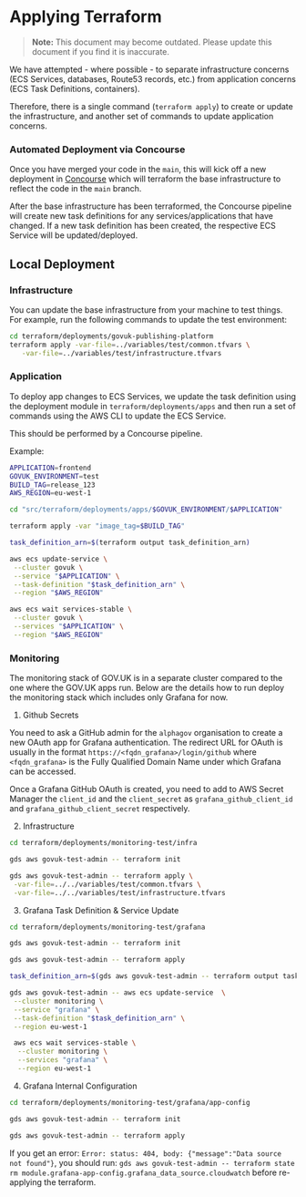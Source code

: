 # Applying Terraform

> **Note:** This document may become outdated. Please update this document
if you find it is inaccurate.

We have attempted - where possible - to separate infrastructure concerns
(ECS Services, databases, Route53 records, etc.) from application concerns
(ECS Task Definitions, containers).

Therefore, there is a single command (`terraform apply`) to create or update the
infrastructure, and another set of commands to update application concerns.

### Automated Deployment via Concourse

Once you have merged your code in the `main`, this will kick off a new deployment
in [Concourse](https://cd.gds-reliability.engineering/teams/govuk-tools/pipelines/deploy-apps-test)
which will terraform the base infrastructure to reflect the code in the `main` branch.

After the base infrastructure has been terraformed, the Concourse pipeline will create new task definitions
for any services/applications that have changed. If a new task definition has been created, the respective
ECS Service will be updated/deployed.

## Local Deployment

### Infrastructure

You can update the base infrastructure from your machine to test things.
For example, run the following commands to update the test environment:

```sh
cd terraform/deployments/govuk-publishing-platform
terraform apply -var-file=../variables/test/common.tfvars \
   -var-file=../variables/test/infrastructure.tfvars
```

### Application

To deploy app changes to ECS Services, we update the task definition using
the deployment module in `terraform/deployments/apps` and then run a
set of commands using the AWS CLI to update the ECS Service.

This should be performed by a Concourse pipeline.

Example:

```sh
APPLICATION=frontend
GOVUK_ENVIRONMENT=test
BUILD_TAG=release_123
AWS_REGION=eu-west-1

cd "src/terraform/deployments/apps/$GOVUK_ENVIRONMENT/$APPLICATION"

terraform apply -var "image_tag=$BUILD_TAG"

task_definition_arn=$(terraform output task_definition_arn)

aws ecs update-service \
 --cluster govuk \
 --service "$APPLICATION" \
 --task-definition "$task_definition_arn" \
 --region "$AWS_REGION"

aws ecs wait services-stable \
 --cluster govuk \
 --services "$APPLICATION" \
 --region "$AWS_REGION"
```

### Monitoring

The monitoring stack of GOV.UK is in a separate cluster compared to the one where
the GOV.UK apps run. Below are the details how to run deploy the monitoring stack
which includes only Grafana for now.

1. Github Secrets

You need to ask a GitHub admin for the `alphagov` organisation to create a new
OAuth app for Grafana authentication. The redirect URL for OAuth is usually in
the format `https://<fqdn_grafana>/login/github` where `<fqdn_grafana>` is the
Fully Qualified Domain Name under which Grafana can be accessed.

Once a Grafana GitHub OAuth is created, you need to add to AWS Secret Manager
the `client_id` and the `client_secret` as `grafana_github_client_id` and
`grafana_github_client_secret` respectively.

2. Infrastructure

```sh
cd terraform/deployments/monitoring-test/infra

gds aws govuk-test-admin -- terraform init

gds aws govuk-test-admin -- terraform apply \
 -var-file=../../variables/test/common.tfvars \
 -var-file=../../variables/test/infrastructure.tfvars
```

3. Grafana Task Definition & Service Update

```sh
cd terraform/deployments/monitoring-test/grafana

gds aws govuk-test-admin -- terraform init

gds aws govuk-test-admin -- terraform apply

task_definition_arn=$(gds aws govuk-test-admin -- terraform output task_definition_arn)

gds aws govuk-test-admin -- aws ecs update-service  \
 --cluster monitoring \
 --service "grafana" \
 --task-definition "$task_definition_arn" \
 --region eu-west-1

 aws ecs wait services-stable \
  --cluster monitoring \
  --services "grafana" \
  --region eu-west-1
```

4. Grafana Internal Configuration

```sh
cd terraform/deployments/monitoring-test/grafana/app-config

gds aws govuk-test-admin -- terraform init

gds aws govuk-test-admin -- terraform apply
```

If you get an error: `Error: status: 404, body: {"message":"Data source not found"}`,
you should run: `gds aws govuk-test-admin -- terraform state rm module.grafana-app-config.grafana_data_source.cloudwatch` before re-applying the terraform.
